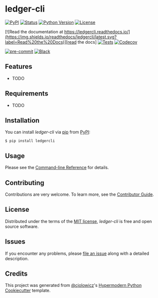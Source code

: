 # ledger-cli

[![PyPI](https://img.shields.io/pypi/v/ledgercli.svg)][pypi_]
[![Status](https://img.shields.io/pypi/status/ledgercli.svg)][status]
[![Python Version](https://img.shields.io/pypi/pyversions/ledgercli)][python version]
[![License](https://img.shields.io/pypi/l/ledgercli)][license]

[![Read the documentation at https://ledgercli.readthedocs.io/](https://img.shields.io/readthedocs/ledgercli/latest.svg?label=Read%20the%20Docs)][read the docs]
[![Tests](https://github.com/tilschuenemann/ledgercli/workflows/Tests/badge.svg)][tests]
[![Codecov](https://codecov.io/gh/tilschuenemann/ledgercli/branch/main/graph/badge.svg)][codecov]

[![pre-commit](https://img.shields.io/badge/pre--commit-enabled-brightgreen?logo=pre-commit&logoColor=white)][pre-commit]
[![Black](https://img.shields.io/badge/code%20style-black-000000.svg)][black]

[pypi_]: https://pypi.org/project/ledgercli/
[status]: https://pypi.org/project/ledgercli/
[python version]: https://pypi.org/project/ledgercli
[read the docs]: https://ledgercli.readthedocs.io/
[tests]: https://github.com/tilschuenemann/ledgercli/actions?workflow=Tests
[codecov]: https://app.codecov.io/gh/tilschuenemann/ledgercli
[pre-commit]: https://github.com/pre-commit/pre-commit
[black]: https://github.com/psf/black

## Features

- TODO

## Requirements

- TODO

## Installation

You can install _ledger-cli_ via [pip] from [PyPI]:

```console
$ pip install ledgercli
```

## Usage

Please see the [Command-line Reference] for details.

## Contributing

Contributions are very welcome.
To learn more, see the [Contributor Guide].

## License

Distributed under the terms of the [MIT license][license],
_ledger-cli_ is free and open source software.

## Issues

If you encounter any problems,
please [file an issue] along with a detailed description.

## Credits

This project was generated from [@cjolowicz]'s [Hypermodern Python Cookiecutter] template.

[@cjolowicz]: https://github.com/cjolowicz
[pypi]: https://pypi.org/
[hypermodern python cookiecutter]: https://github.com/cjolowicz/cookiecutter-hypermodern-python
[file an issue]: https://github.com/tilschuenemann/ledgercli/issues
[pip]: https://pip.pypa.io/

<!-- github-only -->

[license]: https://github.com/tilschuenemann/ledgercli/blob/main/LICENSE
[contributor guide]: https://github.com/tilschuenemann/ledgercli/blob/main/CONTRIBUTING.md
[command-line reference]: https://ledgercli.readthedocs.io/en/latest/usage.html
